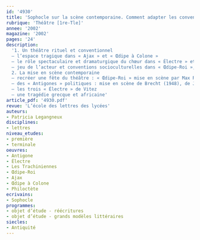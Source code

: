 ```yaml
---
id: '4930'
title: 'Sophocle sur la scène contemporaine. Comment adapter les conventions antiques'
rubrique: 'Théâtre [1re-Tle]'
annee: '2002'
magazine: '2002'
pages: '24'
description: 
  '1. Un théâtre rituel et conventionnel
  – l’espace tragique dans « Ajax » et « Œdipe à Colone » 
  – le rôle spectaculaire et dramaturgique du chœur dans « Électre » et « Les Trachiniennes » 
  – jeu de l’acteur et conventions socioculturelles dans « Œdipe-Roi », « Philoctète » et « Les Trachiniennes » 
  2. La mise en scène contemporaine
  – recréer une fête du théâtre : « Œdipe-Roi » mise en scène par Max Reinhardt (1910)
  – des « Antigones » politiques : mise en scène de Brecht (1948), de Jean Vilar (1960)
  – les trois « Électre » de Vitez 
  – une tragédie grecque et africaine'
article_pdf: '4930.pdf'
revue: 'L’école des lettres des lycées'
auteurs:
- Patricia Legangneux
disciplines:
- lettres
niveau_etudes:
- première
- terminale
oeuvres:
- Antigone
- Électre
- Les Trachiniennes
- Œdipe-Roi
- Ajax
- Œdipe à Colone
- Philoctète
ecrivains:
- Sophocle
programmes:
- objet d’étude - réécritures
- objet d’étude - grands modèles littéraires
siecles:
- Antiquité
---
```

